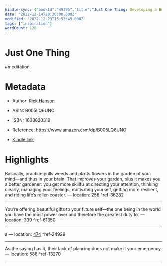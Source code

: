 ```yaml
---
kindle-sync: {"bookId":"49395","title":"Just One Thing: Developing a Buddha Brain One Simple Practice at a Time","author":"Rick Hanson","asin":"B005LQ6UNO","lastAnnotatedDate":"2012-10-25","bookImageUrl":"https://m.media-amazon.com/images/I/61ehh4-cDSL._SY160.jpg","highlightsCount":4}
date: "2022-12-14T20:30:08.000Z"
modified: "2022-12-23T15:53:49.000Z"
tags: ["inspiration"]
wordCount: 128
---
```

# Just One Thing

#meditation

# Metadata

* Author: [Rick Hanson](https://www.amazon.com/Rick-Hanson/e/B002I5X2X2/ref=dp_byline_cont_ebooks_1)

* ASIN: B005LQ6UNO

* ISBN: 1608820319

* Reference: <https://www.amazon.com/dp/B005LQ6UNO>

* [Kindle link](kindle://book?action=open&asin=B005LQ6UNO)

# Highlights

Basically, practice pulls weeds and plants flowers in the garden of your mind—and thus in your brain. That improves your garden, plus it makes you a better gardener: you get more skillful at directing your attention, thinking clearly, managing your feelings, motivating yourself, getting more resilient, and riding life’s roller-coaster. — location: [256](kindle://book?action=open&asin=B005LQ6UNO&location=256) ^ref-36282

---

You’re offering beautiful gifts to your future self—the one being in the world you have the most power over and therefore the greatest duty to. — location: [339](kindle://book?action=open&asin=B005LQ6UNO&location=339) ^ref-61350

---

a — location: [474](kindle://book?action=open&asin=B005LQ6UNO&location=474) ^ref-24929

---

As the saying has it, their lack of planning does not make it your emergency. — location: [586](kindle://book?action=open&asin=B005LQ6UNO&location=586) ^ref-13270

---
